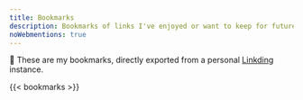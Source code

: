 ```yaml
---
title: Bookmarks
description: Bookmarks of links I've enjoyed or want to keep for future reference.
noWebmentions: true
---
```


<div class='box'>

🔖 These are my bookmarks, directly exported from a personal [Linkding](https://github.com/sissbruecker/linkding) instance.

</div>

{{< bookmarks >}}
